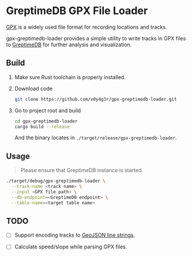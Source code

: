 # GreptimeDB GPX File Loader

[GPX](https://en.wikipedia.org/wiki/GPS_Exchange_Format) is a
widely used file format for recording locations and tracks.

gpx-greptimedb-loader provides a simple utility to write tracks in
GPX files to [GreptimeDB](https://github.com/GreptimeTeam/greptimedb)
for further analysis and visualization.

## Build

1. Make sure Rust toolchain is properly installed.
2. Download code
    ```bash
    git clone https://github.com/v0y4g3r/gpx-greptimedb-loader.git  
    ```

3. Go to project root and build
    ```bash
    cd gpx-greptimedb-loader
    cargo build --release
    ```
   And the binary locates in `./target/release/gpx-greptimedb-loader`.

## Usage

> Please ensure that GreptimeDB instance is started.

```bash
./target/debug/gpx-greptimedb-loader \
  --track-name <track name> \
  --input <GPX file path> \
  --db-endpoint=<GreptimeDB endpoint> \
  --table-name=<target table name>
```

## TODO
- [ ] Support encoding tracks to [GeoJSON line strings](https://datatracker.ietf.org/doc/html/rfc7946#section-3.1.4).
- [ ] Calculate speed/slope while parsing GPX files.


